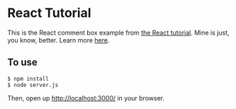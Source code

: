 # React Tutorial

This is the React comment box example from [the React tutorial](http://facebook.github.io/react/docs/tutorial.html). Mine is just, you know, better. Learn more [here](http://derekmisler.github.io/react-comments/).

## To use

```
$ npm install
$ node server.js
```

Then, open up <http://localhost:3000/> in your browser.
